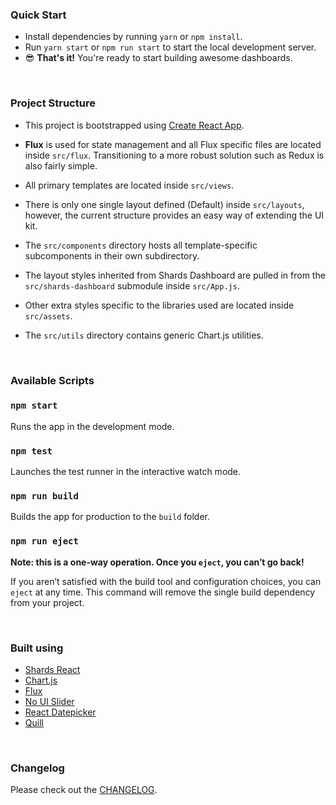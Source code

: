 
### Quick Start

* Install dependencies by running `yarn` or `npm install`.
* Run `yarn start` or `npm run start` to start the local development server.
* 😎 **That's it!** You're ready to start building awesome dashboards.

<br />

### Project Structure

- This project is bootstrapped using [Create React App](https://github.com/facebook/create-react-app).

- **Flux** is used for state management and all Flux specific files are located inside `src/flux`. Transitioning to a more robust solution such as Redux is also fairly simple.

- All primary templates are located inside `src/views`.

- There is only one single layout defined (Default) inside `src/layouts`, however, the current structure provides an easy way of extending the UI kit.

- The `src/components` directory hosts all template-specific subcomponents in their own subdirectory.

- The layout styles inherited from Shards Dashboard are pulled in from the `src/shards-dashboard` submodule inside `src/App.js`.

- Other extra styles specific to the libraries used are located inside `src/assets`.

- The `src/utils` directory contains generic Chart.js utilities.

<br />

### Available Scripts

### `npm start`

Runs the app in the development mode.

### `npm test`

Launches the test runner in the interactive watch mode.

### `npm run build`

Builds the app for production to the `build` folder.

### `npm run eject`

**Note: this is a one-way operation. Once you `eject`, you can’t go back!**

If you aren’t satisfied with the build tool and configuration choices, you can `eject` at any time. This command will remove the single build dependency from your project.


<br />



### Built using

- [Shards React](https://github.com/designrevision/shards-react)
- [Chart.js](https://www.chartjs.org/)
- [Flux](https://facebook.github.io/flux/)
- [No UI Slider](https://refreshless.com/nouislider/)
- [React Datepicker](https://www.npmjs.com/package/react-datepicker)
- [Quill](https://quilljs.com/)

<br />

### Changelog

Please check out the [CHANGELOG](CHANGELOG.md).
